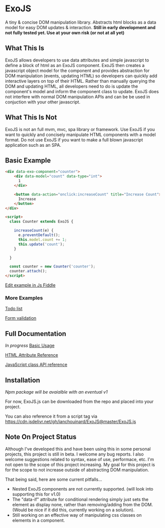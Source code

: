 # ExoJS
A tiny & concise DOM manipulation library. Abstracts html blocks as a data model for easy DOM updates & interaction. **Still in early development and not fully tested yet. Use at your own risk (or not at all yet)**

## What This Is
ExoJS allows developers to use data attributes and simple javascript to define a block of html as an ExoJS component. ExoJS then creates a javascript object model for the component and provides abstraction for DOM manipulation (events, updating HTML) so developers can quickly add interactive layers on top of their HTML. Rather than manually querying the DOM and updating HTML, all developers need to do is update the component's model and inform the component class to update. ExoJS does not interfere with normal DOM manipulation APIs and can be be used in conjuction with your other javascript.

## What This Is Not
ExoJS is not an full mvm, mvc, spa library or framework. Use ExoJS if you want to quickly and concisely manipulate HTML components with a model format. Do not use ExoJS if you want to make a full blown javascript application such as an SPA.

## Basic Example
```html
<div data-exo-component="counter">
    <div data-model="count" data-type="int">
      1
    </div>

    <button data-action="onclick:increaseCount" title="Increase Count">
      Increase
    </button>
</div>

<script>
  class Counter extends ExoJS {

    increaseCount(e) {
      e.preventDefault();
      this.model.count += 1;
      this.update('count');
    }

  }

  const counter = new Counter('counter');
  counter.attach();
</script>
```
[Edit example in Js Fiddle](https://jsfiddle.net/ianchouinard/n5pcgavs/)

### More Examples
[Todo list](https://jsfiddle.net/ianchouinard/nd7640tx/92/)

[Form validation](https://jsfiddle.net/ianchouinard/fohpq52j/)

## Full Documentation
*In progress*
[Basic Usage](https://github.com/ianchouinard/ExoJS/blob/master/docs/BasicUsage.md)

[HTML Attribute Reference](https://github.com/ianchouinard/ExoJS/blob/master/docs/HtmlAttributesReference.md)

[JavaScript class API reference](https://github.com/ianchouinard/ExoJS/blob/master/docs/ApiReference.md)

## Installation
*Npm package will be avaialble with an eventual v1*

For now, ExoJS.js can be downloaded from the repo and placed into your project.

You can also reference it from a script tag via https://cdn.jsdelivr.net/gh/ianchouinard/ExoJS@master/ExoJS.js

## Note On Project Status
Although I've developed this and have been using this in some personal projects, this project is still in beta. I welcome any bug reports. I also welcome suggestions related to syntax, ease of use, performace, etc. I'm not open to the scope of this project increasing. My goal for this project is for the scope to not increase outside of abstracting DOM manipulation.

That being said, here are some current pitfalls...
* Nested ExoJS components are not currently supported. (will look into supporting this for v1.0)
* The "data-if" attribute for conditional rendering simply just sets the element as display none, rather than removing/adding from the DOM. (Would be nice if it did this, currently working on a solution).
* Still working on an effective way of manipulating css classes on  elements in a component.

